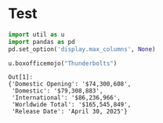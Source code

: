 # Test

```python
import util as u
import pandas as pd
pd.set_option('display.max_columns', None)
```

```python
u.boxofficemojo("Thunderbolts")
```

```text
Out[1]: 
{'Domestic Opening': '$74,300,608',
 'Domestic': '$79,308,883',
 'International': '$86,236,966',
 'Worldwide Total': '$165,545,849',
 'Release Date': 'April 30, 2025'}
```





